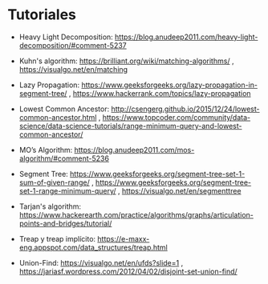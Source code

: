 ﻿# Tutoriales

* Heavy Light Decomposition: https://blog.anudeep2011.com/heavy-light-decomposition/#comment-5237

* Kuhn's algorithm: https://brilliant.org/wiki/matching-algorithms/ , https://visualgo.net/en/matching

* Lazy Propagation: https://www.geeksforgeeks.org/lazy-propagation-in-segment-tree/ , https://www.hackerrank.com/topics/lazy-propagation

* Lowest Common Ancestor: http://csengerg.github.io/2015/12/24/lowest-common-ancestor.html , https://www.topcoder.com/community/data-science/data-science-tutorials/range-minimum-query-and-lowest-common-ancestor/

* MO’s Algorithm: https://blog.anudeep2011.com/mos-algorithm/#comment-5236

* Segment Tree: https://www.geeksforgeeks.org/segment-tree-set-1-sum-of-given-range/ , https://www.geeksforgeeks.org/segment-tree-set-1-range-minimum-query/ , https://visualgo.net/en/segmenttree

* Tarjan's algorithm: https://www.hackerearth.com/practice/algorithms/graphs/articulation-points-and-bridges/tutorial/

* Treap y treap implícito: https://e-maxx-eng.appspot.com/data_structures/treap.html

* Union-Find: https://visualgo.net/en/ufds?slide=1 , https://jariasf.wordpress.com/2012/04/02/disjoint-set-union-find/


